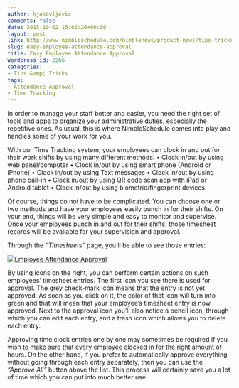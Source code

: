 ```yaml
---
author: kjakovljevic
comments: false
date: 2015-10-02 15:02:26+00:00
layout: post
link: http://www.nimbleschedule.com/nimblenews/product-news/tips-tricks/easy-employee-attendance-approval/
slug: easy-employee-attendance-approval
title: Easy Employee Attendance Approval
wordpress_id: 2266
categories:
- Tips &amp; Tricks
tags:
- Attendance Approval
- Time Tracking
---
```


In order to manage your staff better and easier, you need the right set of tools and apps to organize your administrative duties, especially the repetitive ones. As usual, this is where NimbleSchedule comes into play and handles some of your work for you.

With our Time Tracking system, your employees can clock in and out for their work shifts by using many different methods:
• Clock in/out by using web panel/computer
• Clock in/out by using smart phone (Android or iPhone)
• Clock in/out by using Text messages
• Clock in/out by using phone call-in
• Clock in/out by using QR code scan app with iPad or Android tablet
• Clock in/out by using biometric/fingerprint devices

Of course, things do not have to be complicated. You can choose one or two methods and have your employees easily punch in for their shifts. On your end, things will be very simple and easy to monitor and supervise. Once your employees punch in and out for their shifts, those timesheet records will be available for your supervision and approval.

Through the _“Timesheets”_ page, you’ll be able to see those entries:

[![Employee Attendance Approval](http://www.nimbleschedule.com/wp-content/uploads/2015/10/timesheets-approval-thumb.jpg)](http://www.nimbleschedule.com/wp-content/uploads/2015/10/timesheets-approval.jpg)  
  
  


By using icons on the right, you can perform certain actions on such employees’ timesheet entries. The first icon you see there is used for approval. The grey check-mark icon means that the entry is not yet approved. As soon as you click on it, the color of that icon will turn into green and that will mean that your employee’s timesheet entry is now approved. Next to the approval icon you’ll also notice a pencil icon, through which you can edit each entry, and a trash icon which allows you to delete each entry.

Approving time clock entries one by one may sometimes be required if you wish to make sure that every employee clocked in for the right amount of hours. On the other hand, if you prefer to automatically approve everything without going through each entry separately, then you can use the _“Approve All”_ button above the list. This process will certainly save you a lot of time which you can put into much better use.

